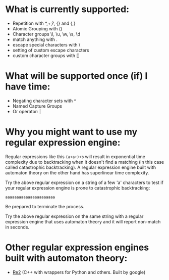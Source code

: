 # What is currently supported:
- Repetition with *,+,?, {} and {,}
- Atomic Grouping with ()
- Character groups \l, \u, \w, \s, \d
- match anything with .
- escape special characters with \
- setting of custom escape characters
- custom character groups with []

# What will be supported once (if) I have time:
- Negating character sets with ^
- Named Capture Groups
- Or operator: |

# Why you might want to use my regular expression engine:

Regular expressions like this `(a+a+)+b` will result in exponential time complexity due to backtracking when it doesn't find a matching (in this case called catastrophic backtracking). A regular expression engine built with automaton theory on the other hand has superlinear time complexity.

Try the above regular expression on a string of a few 'a' characters to test if your regular expression engine is prone to catastrophic backtracking:

```
aaaaaaaaaaaaaaaaaaaaaa
```

Be prepared to terminate the process.

Try the above regular expression on the same string with a regular expression engine that uses automaton theory and it will report non-match in seconds.


# Other regular expression engines built with automaton theory:
- [Re2](https://github.com/google/re2) (C++ with wrappers for Python and others. Built by google)